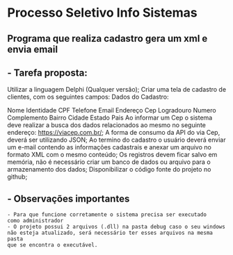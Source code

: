 # Processo Seletivo Info Sistemas

## Programa que realiza cadastro gera um xml e envia email

## - Tarefa proposta:
Utilizar a linguagem Delphi (Qualquer versão);
Criar uma tela de cadastro de clientes, com os seguintes campos:
Dados do Cadastro:

Nome
Identidade
CPF
Telefone
Email
Endereço
Cep
Logradouro
Numero
Complemento
Bairro
Cidade
Estado
Pais
Ao informar um Cep o sistema deve realizar a busca dos dados relacionados ao mesmo no seguinte endereço: https://viacep.com.br/;
A forma de consumo da API do via Cep, deverá ser utilizando JSON;
Ao termino do cadastro o usuário deverá enviar um e-mail contendo as informações cadastrais e anexar um arquivo no formato XML com o mesmo conteúdo;
Os registros devem ficar salvo em memória, não é necessário criar um banco de dados ou arquivo para o armazenamento dos dados;
Disponibilizar o código fonte do projeto no github;


## - Observações importantes
    - Para que funcione corretamente o sistema precisa ser executado 
    como administrador
    - O projeto possui 2 arquivos (.dll) na pasta debug caso o seu windows
    não esteja atualizado, será necessário ter esses arquivos na mesma pasta
    que se encontra o executável.
